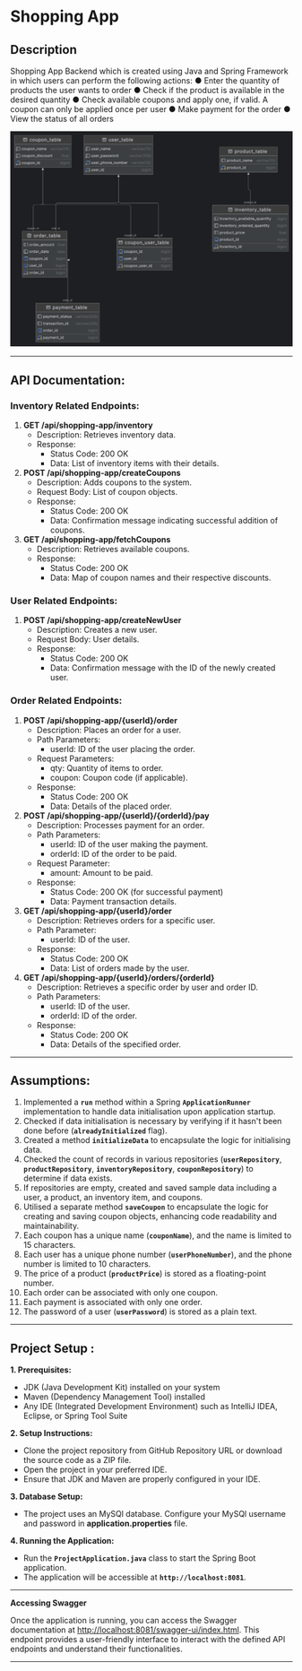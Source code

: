 # Shopping App

## **Description**

Shopping App Backend which is created using Java and Spring Framework in which users can
perform the following actions:
● Enter the quantity of products the user wants to order
● Check if the product is available in the desired quantity
● Check available coupons and apply one, if valid. A coupon can only be applied once per
user
● Make payment for the order
● View the status of all orders

![Er Diagram](er.png)

---

## **API Documentation:**

### Inventory Related Endpoints:

1. **GET /api/shopping-app/inventory**
    - Description: Retrieves inventory data.
    - Response:
        - Status Code: 200 OK
        - Data: List of inventory items with their details.
2. **POST /api/shopping-app/createCoupons**
    - Description: Adds coupons to the system.
    - Request Body: List of coupon objects.
    - Response:
        - Status Code: 200 OK
        - Data: Confirmation message indicating successful addition of coupons.
3. **GET /api/shopping-app/fetchCoupons**
    - Description: Retrieves available coupons.
    - Response:
        - Status Code: 200 OK
        - Data: Map of coupon names and their respective discounts.

### User Related Endpoints:

1. **POST /api/shopping-app/createNewUser**
    - Description: Creates a new user.
    - Request Body: User details.
    - Response:
        - Status Code: 200 OK
        - Data: Confirmation message with the ID of the newly created user.

### Order Related Endpoints:

1. **POST /api/shopping-app/{userId}/order**
    - Description: Places an order for a user.
    - Path Parameters:
        - userId: ID of the user placing the order.
    - Request Parameters:
        - qty: Quantity of items to order.
        - coupon: Coupon code (if applicable).
    - Response:
        - Status Code: 200 OK
        - Data: Details of the placed order.
2. **POST /api/shopping-app/{userId}/{orderId}/pay**
    - Description: Processes payment for an order.
    - Path Parameters:
        - userId: ID of the user making the payment.
        - orderId: ID of the order to be paid.
    - Request Parameter:
        - amount: Amount to be paid.
    - Response:
        - Status Code: 200 OK (for successful payment)
        - Data: Payment transaction details.
3. **GET /api/shopping-app/{userId}/order**
    - Description: Retrieves orders for a specific user.
    - Path Parameter:
        - userId: ID of the user.
    - Response:
        - Status Code: 200 OK
        - Data: List of orders made by the user.
4. **GET /api/shopping-app/{userId}/orders/{orderId}**
    - Description: Retrieves a specific order by user and order ID.
    - Path Parameters:
        - userId: ID of the user.
        - orderId: ID of the order.
    - Response:
        - Status Code: 200 OK
        - Data: Details of the specified order.

---

## **Assumptions:**

1. Implemented a **`run`** method within a Spring **`ApplicationRunner`** implementation to handle data initialisation upon application startup.
2. Checked if data initialisation is necessary by verifying if it hasn't been done before (**`alreadyInitialized`** flag).
3. Created a method **`initializeData`** to encapsulate the logic for initialising data.
4. Checked the count of records in various repositories (**`userRepository`**, **`productRepository`**, **`inventoryRepository`**, **`couponRepository`**) to determine if data exists.
5. If repositories are empty, created and saved sample data including a user, a product, an inventory item, and coupons.
6. Utilised a separate method **`saveCoupon`** to encapsulate the logic for creating and saving coupon objects, enhancing code readability and maintainability.
7. Each coupon has a unique name (**`couponName`**), and the name is limited to 15 characters.
8. Each user has a unique phone number (**`userPhoneNumber`**), and the phone number is limited to 10 characters.
9. The price of a product (**`productPrice`**) is stored as a floating-point number.
10. Each order can be associated with only one coupon.
11. Each payment is associated with only one order.
12. The password of a user (**`userPassword`**) is stored as a plain text.

---

## Project Setup :

**1. Prerequisites:**

- JDK (Java Development Kit) installed on your system
- Maven (Dependency Management Tool) installed
- Any IDE (Integrated Development Environment) such as IntelliJ IDEA, Eclipse, or Spring Tool Suite

**2. Setup Instructions:**

- Clone the project repository from GitHub Repository URL or download the source code as a ZIP file.
- Open the project in your preferred IDE.
- Ensure that JDK and Maven are properly configured in your IDE.

**3. Database Setup:**

- The project uses an MySQl database. Configure your MySQl username and password in **application.properties** file.

**4. Running the Application:**

- Run the **`ProjectApplication.java`** class to start the Spring Boot application.
- The application will be accessible at **`http://localhost:8081`**.

---

**Accessing Swagger**

Once the application is running, you can access the Swagger documentation at [http://localhost:8081/swagger-ui/index.html](http://localhost:8081/swagger-ui/index.html). This endpoint provides a user-friendly interface to interact with the defined API endpoints and understand their functionalities.

---
